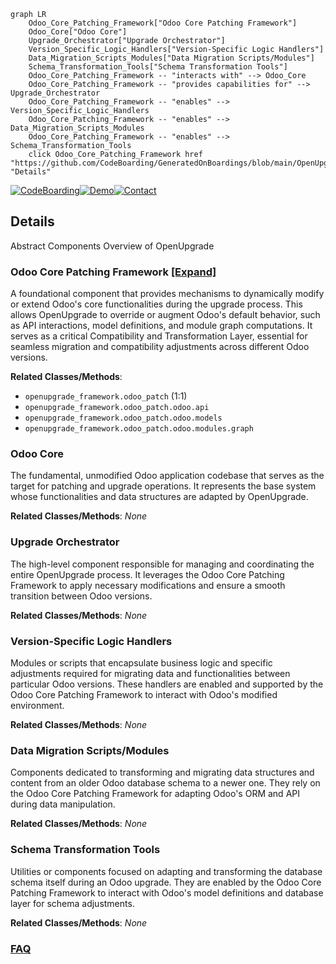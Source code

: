 ```mermaid
graph LR
    Odoo_Core_Patching_Framework["Odoo Core Patching Framework"]
    Odoo_Core["Odoo Core"]
    Upgrade_Orchestrator["Upgrade Orchestrator"]
    Version_Specific_Logic_Handlers["Version-Specific Logic Handlers"]
    Data_Migration_Scripts_Modules["Data Migration Scripts/Modules"]
    Schema_Transformation_Tools["Schema Transformation Tools"]
    Odoo_Core_Patching_Framework -- "interacts with" --> Odoo_Core
    Odoo_Core_Patching_Framework -- "provides capabilities for" --> Upgrade_Orchestrator
    Odoo_Core_Patching_Framework -- "enables" --> Version_Specific_Logic_Handlers
    Odoo_Core_Patching_Framework -- "enables" --> Data_Migration_Scripts_Modules
    Odoo_Core_Patching_Framework -- "enables" --> Schema_Transformation_Tools
    click Odoo_Core_Patching_Framework href "https://github.com/CodeBoarding/GeneratedOnBoardings/blob/main/OpenUpgrade/Odoo_Core_Patching_Framework.md" "Details"
```

[![CodeBoarding](https://img.shields.io/badge/Generated%20by-CodeBoarding-9cf?style=flat-square)](https://github.com/CodeBoarding/CodeBoarding)[![Demo](https://img.shields.io/badge/Try%20our-Demo-blue?style=flat-square)](https://www.codeboarding.org/demo)[![Contact](https://img.shields.io/badge/Contact%20us%20-%20contact@codeboarding.org-lightgrey?style=flat-square)](mailto:contact@codeboarding.org)

## Details

Abstract Components Overview of OpenUpgrade

### Odoo Core Patching Framework [[Expand]](./Odoo_Core_Patching_Framework.md)
A foundational component that provides mechanisms to dynamically modify or extend Odoo's core functionalities during the upgrade process. This allows OpenUpgrade to override or augment Odoo's default behavior, such as API interactions, model definitions, and module graph computations. It serves as a critical Compatibility and Transformation Layer, essential for seamless migration and compatibility adjustments across different Odoo versions.


**Related Classes/Methods**:

- `openupgrade_framework.odoo_patch` (1:1)
- `openupgrade_framework.odoo_patch.odoo.api`
- `openupgrade_framework.odoo_patch.odoo.models`
- `openupgrade_framework.odoo_patch.odoo.modules.graph`


### Odoo Core
The fundamental, unmodified Odoo application codebase that serves as the target for patching and upgrade operations. It represents the base system whose functionalities and data structures are adapted by OpenUpgrade.


**Related Classes/Methods**: _None_

### Upgrade Orchestrator
The high-level component responsible for managing and coordinating the entire OpenUpgrade process. It leverages the Odoo Core Patching Framework to apply necessary modifications and ensure a smooth transition between Odoo versions.


**Related Classes/Methods**: _None_

### Version-Specific Logic Handlers
Modules or scripts that encapsulate business logic and specific adjustments required for migrating data and functionalities between particular Odoo versions. These handlers are enabled and supported by the Odoo Core Patching Framework to interact with Odoo's modified environment.


**Related Classes/Methods**: _None_

### Data Migration Scripts/Modules
Components dedicated to transforming and migrating data structures and content from an older Odoo database schema to a newer one. They rely on the Odoo Core Patching Framework for adapting Odoo's ORM and API during data manipulation.


**Related Classes/Methods**: _None_

### Schema Transformation Tools
Utilities or components focused on adapting and transforming the database schema itself during an Odoo upgrade. They are enabled by the Odoo Core Patching Framework to interact with Odoo's model definitions and database layer for schema adjustments.


**Related Classes/Methods**: _None_



### [FAQ](https://github.com/CodeBoarding/GeneratedOnBoardings/tree/main?tab=readme-ov-file#faq)